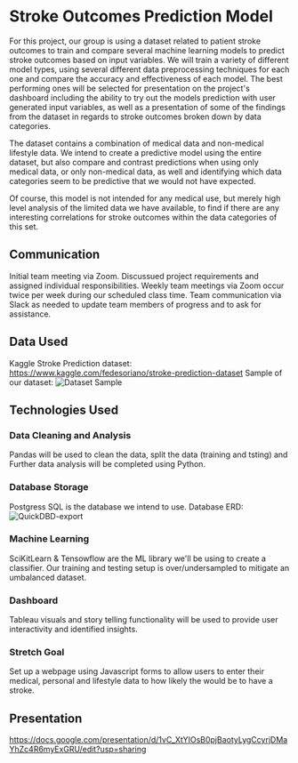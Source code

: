 

# Stroke Outcomes Prediction Model

For this project, our group is using a dataset related to patient stroke outcomes to train and compare several machine learning models to predict stroke outcomes based on input variables. We will train a variety of different model types, using several different data preprocessing techniques for each one and compare the accuracy and effectiveness of each model. The best performing ones will be selected for presentation on the project's dashboard including the ability to try out the models prediction with user generated input variables, as well as a presentation of some of the findings from the dataset in regards to stroke outcomes broken down by data categories.

The dataset contains a combination of medical data and non-medical lifestyle data. We intend to create a predictive model using the entire dataset, but also compare and contrast predictions when using only medical data, or only non-medical data, as well and identifying which data categories seem to be predictive that we would not have expected.

Of course, this model is not intended for any medical use, but merely high level analysis of the limited data we have available, to find if there are any interesting correlations for stroke outcomes within the data categories of this set.

## Communication
Initial team meeting via Zoom. Discussued project requirements and assigned individual responsibilities.
Weekly team meetings via Zoom occur twice per week during our scheduled class time.
Team communication via Slack as needed to update team members of progress and to ask for assistance.

## Data Used

Kaggle Stroke Prediction dataset: https://www.kaggle.com/fedesoriano/stroke-prediction-dataset
Sample of our dataset:
![Dataset Sample](https://user-images.githubusercontent.com/86027932/141658648-af4c5735-01f1-40b6-97e3-1f8d88a5c3f1.PNG)

## Technologies Used
### Data Cleaning and Analysis
Pandas will be used to clean the data, split the data (training and tsting) and Further data analysis will be completed using Python.

### Database Storage
Postgress SQL is the database we intend to use.
Database ERD:
![QuickDBD-export](https://user-images.githubusercontent.com/86027932/141658675-42095895-4ae5-43ff-af67-31071984344a.png)

### Machine Learning
SciKitLearn & Tensowflow are the ML library we'll be using to create a classifier. Our training and testing setup is over/undersampled to mitigate an umbalanced dataset.

### Dashboard
Tableau visuals and story telling functionality will be used to provide user interactivity and identified insights.

### Stretch Goal
Set up a webpage using Javascript forms to allow users to enter their medical, personal and lifestyle data to how likely the would be to have a stroke.

## Presentation
https://docs.google.com/presentation/d/1vC_XtYIOsB0pjBaotyLygCcyrjDMaYhZc4R6myExGRU/edit?usp=sharing
